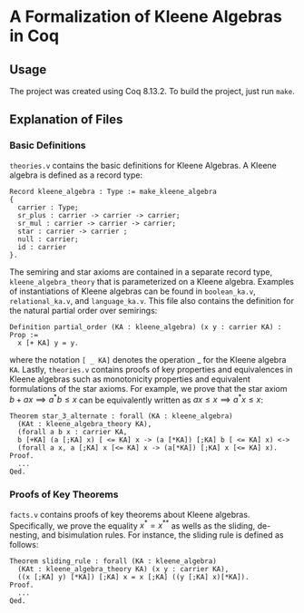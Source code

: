 # A Formalization of Kleene Algebras in Coq

## Usage
The project was created using Coq 8.13.2. To build the project, just run `make`.

## Explanation of Files

### Basic Definitions
`theories.v` contains the basic definitions for Kleene Algebras. A Kleene algebra is defined as a record type: 
```coq
Record kleene_algebra : Type := make_kleene_algebra 
{
  carrier : Type;
  sr_plus : carrier -> carrier -> carrier; 
  sr_mul : carrier -> carrier -> carrier;
  star : carrier -> carrier ;
  null : carrier;
  id : carrier
}.
```
The semiring and star axioms are contained in a separate record type, `kleene_algebra_theory` that is parameterized on a Kleene algebra. Examples of instantiations of Kleene algebras can be found in `boolean_ka.v`,
`relational_ka.v`, and `language_ka.v`. This file also contains the definition for the natural partial order over semirings:
```coq
Definition partial_order (KA : kleene_algebra) (x y : carrier KA) : Prop :=
  x [+ KA] y = y.
```
where the notation `[ _ KA]` denotes the operation _ for the Kleene algebra `KA`. Lastly, `theories.v` contains proofs of key properties and equivalences in Kleene algebras such as monotonicity properties and
equivalent formulations of the star axioms. For example, we prove that the star axiom $b + ax \implies a^\ast b \le x$ can be equivalently written as $ax \le x \implies a^\ast x \le x$:
```Coq
Theorem star_3_alternate : forall (KA : kleene_algebra)
  (KAt : kleene_algebra_theory KA),
  (forall a b x : carrier KA,
  b [+KA] (a [;KA] x) [ <= KA] x -> (a [*KA]) [;KA] b [ <= KA] x) <->
  (forall a x, a [;KA] x [<= KA] x -> (a[*KA]) [;KA] x [<= KA] x).
Proof.
  ...
Qed.
```

### Proofs of Key Theorems

`facts.v` contains proofs of key theorems about Kleene algebras. Specifically, we prove the equality $x^\ast = x^{\ast\ast}$ as wells as the sliding, de-nesting, and bisimulation rules. For instance, the sliding rule is defined as follows:
```Coq
Theorem sliding_rule : forall (KA : kleene_algebra) 
  (KAt : kleene_algebra_theory KA) (x y : carrier KA),
  ((x [;KA] y) [*KA]) [;KA] x = x [;KA] ((y [;KA] x)[*KA]).
Proof.
  ...
Qed.
```

